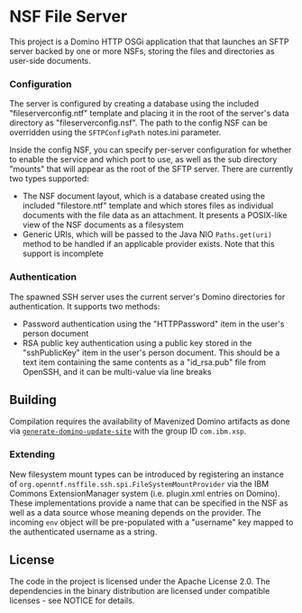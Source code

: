 # NSF File Server

This project is a Domino HTTP OSGi application that that launches an SFTP server backed by one or more NSFs, storing the files and directories as user-side documents.

### Configuration

The server is configured by creating a database using the included "fileserverconfig.ntf" template and placing it in the root of the server's data directory as "fileserverconfig.nsf". The path to the config NSF can be overridden using the `SFTPConfigPath` notes.ini parameter.

Inside the config NSF, you can specify per-server configuration for whether to enable the service and which port to use, as well as the sub directory "mounts" that will appear as the root of the SFTP server. There are currently two types supported:

- The NSF document layout, which is a database created using the included "filestore.ntf" template and which stores files as individual documents with the file data as an attachment. It presents a POSIX-like view of the NSF documents as a filesystem
- Generic URIs, which will be passed to the Java NIO `Paths.get(uri)` method to be handled if an applicable provider exists. Note that this support is incomplete

### Authentication

The spawned SSH server uses the current server's Domino directories for authentication. It supports two methods:

- Password authentication using the "HTTPPassword" item in the user's person document
- RSA public key authentication using a public key stored in the "sshPublicKey" item in the user's person document. This should be a text item containing the same contents as a "id_rsa.pub" file from OpenSSH, and it can be multi-value via line breaks

## Building

Compilation requires the availability of Mavenized Domino artifacts as done via [`generate-domino-update-site`](https://github.com/OpenNTF/generate-domino-update-site/) with the group ID `com.ibm.xsp`.

### Extending

New filesystem mount types can be introduced by registering an instance of `org.openntf.nsffile.ssh.spi.FileSystemMountProvider` via the IBM Commons ExtensionManager system (i.e. plugin.xml entries on Domino). These implementations provide a name that can be specified in the NSF as well as a data source whose meaning depends on the provider. The incoming `env` object will be pre-populated with a "username" key mapped to the authenticated username as a string.

## License

The code in the project is licensed under the Apache License 2.0. The dependencies in the binary distribution are licensed under compatible licenses - see NOTICE for details.
